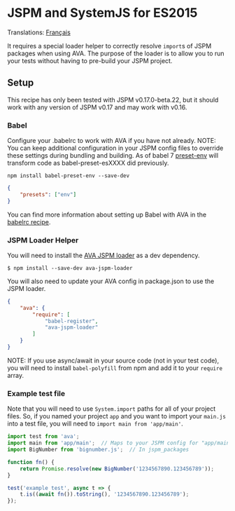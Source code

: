 
# JSPM and SystemJS for ES2015

Translations: [Français](https://github.com/avajs/ava-docs/blob/master/fr_FR/docs/recipes/jspm-systemjs.md)

It requires a special loader helper to correctly resolve `import`s of JSPM packages when using AVA. The purpose of the loader is to allow you to run your tests without having to pre-build your JSPM project.

## Setup

This recipe has only been tested with JSPM v0.17.0-beta.22, but it should work with any version of JSPM v0.17 and may work with v0.16.

### Babel

Configure your .babelrc to work with AVA if you have not already. NOTE: You can keep additional configuration in your JSPM config files to override these settings during bundling and building. As of babel 7 [preset-env](https://babeljs.io/docs/plugins/preset-env/) will transform code as babel-preset-esXXXX did previously.

```
npm install babel-preset-env --save-dev
```

```json
{
	"presets": ["env"]
}
```

You can find more information about setting up Babel with AVA in the [babelrc recipe](babelrc.md).

### JSPM Loader Helper

You will need to install the [AVA JSPM loader](https://github.com/skorlir/ava-jspm-loader) as a dev dependency.

```
$ npm install --save-dev ava-jspm-loader
```

You will also need to update your AVA config in package.json to use the JSPM loader.

```json
{
	"ava": {
		"require": [
			"babel-register",
			"ava-jspm-loader"
		]
	}
}
```

NOTE: If you use async/await in your source code (not in your test code), you will need to install `babel-polyfill` from npm and add it to your `require` array.

### Example test file

Note that you will need to use `System.import` paths for all of your project files. So, if you named your project `app` and you want to import your `main.js` into a test file, you will need to `import main from 'app/main'`.

```js
import test from 'ava';
import main from 'app/main';  // Maps to your JSPM config for "app/main.js"
import BigNumber from 'bignumber.js';  // In jspm_packages

function fn() {
	return Promise.resolve(new BigNumber('1234567890.123456789'));
}

test('example test', async t => {
	t.is((await fn()).toString(), '1234567890.123456789');
});
```
